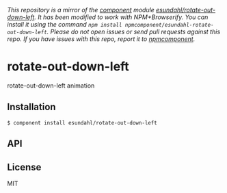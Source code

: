 *This repository is a mirror of the [component](http://component.io) module [esundahl/rotate-out-down-left](http://github.com/esundahl/rotate-out-down-left). It has been modified to work with NPM+Browserify. You can install it using the command `npm install npmcomponent/esundahl-rotate-out-down-left`. Please do not open issues or send pull requests against this repo. If you have issues with this repo, report it to [npmcomponent](https://github.com/airportyh/npmcomponent).*

# rotate-out-down-left

  rotate-out-down-left animation

## Installation

    $ component install esundahl/rotate-out-down-left

## API

   

## License

  MIT
